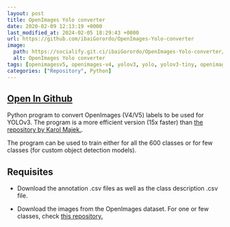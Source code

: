 ```yaml
---
layout: post
title: OpenImages Yolo converter
date: 2020-02-09 12:13:19 +0000
last_modified_at: 2024-02-05 18:29:43 +0000
url: https://github.com/ibaiGorordo/OpenImages-Yolo-converter
image:
  path: https://socialify.git.ci/ibaiGorordo/OpenImages-Yolo-converter/image?&forks=1&issues=1&language=1&name=1&owner=1&stargazers=1&theme=Light
  alt: OpenImages Yolo converter
tags: [openimagesv5, openimages-v4, yolov3, yolo, yolov3-tiny, openimages, object-detection]
categories: ["Repository", Python]
---
```


## [Open In Github](https://github.com/ibaiGorordo/OpenImages-Yolo-converter)

Python program to convert OpenImages (V4/V5) labels to be used for YOLOv3. The program is a more efficient version (15x faster) than [the repository by Karol Majek.](https://github.com/karolmajek/YoloV3-Open-Images-v4). 

The program can be used to train either for all the 600 classes or for few classes (for custom object detection models).

## Requisites
* Download the annotation .csv files as well as the class description .csv file.

* Download the images from the OpenImages dataset. For one or few classes, check [this repository.](https://github.com/EscVM/OIDv4_ToolKit)


